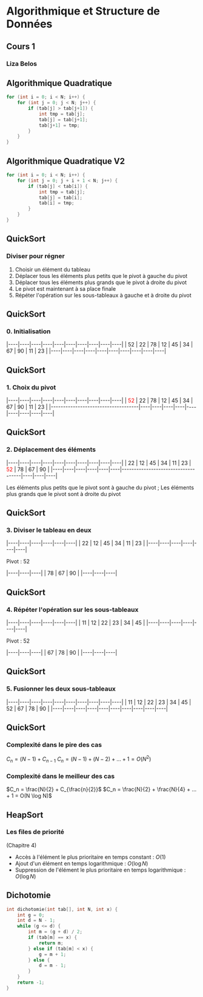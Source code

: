 # Algorithmique et Structure de Données
## Cours 1
### Liza Belos



## Algorithmique Quadratique
```cpp
for (int i = 0; i < N; i++) {
    for (int j = 0; j < N; j++) {
        if (tab[j] > tab[j+1]) {
            int tmp = tab[j];
            tab[j] = tab[j+1];
            tab[j+1] = tmp;
        }
    }
}
```



## Algorithmique Quadratique V2
```cpp
for (int i = 0; i < N; i++) {
    for (int j = 0; j + i + 1 < N; j++) {
        if (tab[j] < tab[i]) {
            int tmp = tab[j];
            tab[j] = tab[i];
            tab[i] = tmp;
        }
    }
}
```



## QuickSort
### Diviser pour régner
1. Choisir un élément du tableau
2. Déplacer tous les éléments plus petits que le pivot à gauche du pivot
3. Déplacer tous les éléments plus grands que le pivot à droite du pivot
4. Le pivot est maintenant à sa place finale
5. Répéter l'opération sur les sous-tableaux à gauche et à droite du pivot


## QuickSort
### 0. Initialisation
|----|----|----|----|----|----|----|----|----|----|
| 52 | 22 | 78 | 12 | 45 | 34 | 67 | 90 | 11 | 23 |
|----|----|----|----|----|----|----|----|----|----|


## QuickSort
### 1. Choix du pivot
|----|----|----|----|----|----|----|----|----|----|
| <span style="color: red">52</span> | 22 | 78 | 12 | 45 | 34 | 67 | 90 | 11 | 23 |
|------------------------------------|----|----|----|----|----|----|----|----|----|


## QuickSort
### 2. Déplacement des éléments
|----|----|----|----|----|----|----|----|----|----|
| 22 | 12 | 45 | 34 | 11 | 23 | <span style="color: red">52</span> | 78 | 67 | 90 |
|----|----|----|----|----|----|------------------------------------|----|----|----|

Les éléments plus petits que le pivot sont à gauche du pivot ; 
Les éléments plus grands que le pivot sont à droite du pivot


## QuickSort
### 3. Diviser le tableau en deux
|----|----|----|----|----|----|
| 22 | 12 | 45 | 34 | 11 | 23 |
|----|----|----|----|----|----|

Pivot : 52

|----|----|----|
| 78 | 67 | 90 |
|----|----|----|


## QuickSort
### 4. Répéter l'opération sur les sous-tableaux
|----|----|----|----|----|----|
| 11 | 12 | 22 | 23 | 34 | 45 |
|----|----|----|----|----|----|

Pivot : 52

|----|----|----|
| 67 | 78 | 90 |
|----|----|----|


## QuickSort
### 5. Fusionner les deux sous-tableaux
|----|----|----|----|----|----|----|----|----|----|
| 11 | 12 | 22 | 23 | 34 | 45 | 52 | 67 | 78 | 90 |
|----|----|----|----|----|----|----|----|----|----|



## QuickSort
### Complexité dans le pire des cas
$C_n = (N - 1) + C_{n-1}$
$C_n = (N - 1) + (N - 2) + ... + 1 = O(N^2)$
### Complexité dans le meilleur des cas
$C_n = \frac{N}{2} + C_{\frac{n}{2}}$
$C_n = \frac{N}{2} + \frac{N}{4} + ... + 1 = O(N \log N)$



## HeapSort
### Les files de priorité

(Chapitre 4)
 - Accès à l'élément le plus prioritaire en temps constant : $O(1)$
 - Ajout d'un élément en temps logarithmique : $O(\log N)$
 - Suppression de l'élément le plus prioritaire en temps logarithmique : $O(\log N)$



## Dichotomie
```cpp
int dichotomie(int tab[], int N, int x) {
    int g = 0;
    int d = N - 1;
    while (g <= d) {
        int m = (g + d) / 2;
        if (tab[m] == x) {
            return m;
        } else if (tab[m] < x) {
            g = m + 1;
        } else {
            d = m - 1;
        }
    }
    return -1;
}
```